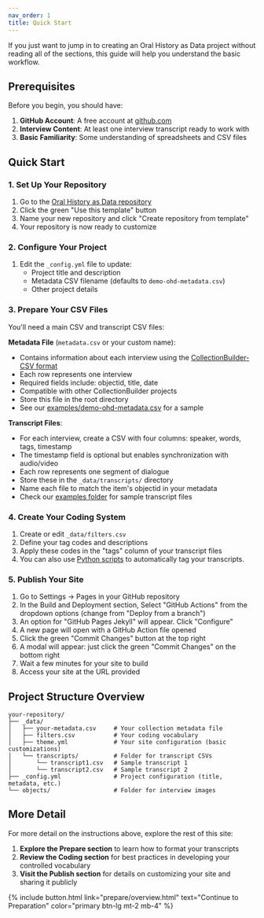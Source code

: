 ```yaml
---
nav_order: 1
title: Quick Start
---
```

If you just want to jump in to creating an Oral History as Data project without reading all of the sections, this guide will help you understand the basic workflow.

## Prerequisites

Before you begin, you should have:

1. **GitHub Account**: A free account at [github.com](https://github.com/)
2. **Interview Content**: At least one interview transcript ready to work with
3. **Basic Familiarity**: Some understanding of spreadsheets and CSV files

## Quick Start

### 1. Set Up Your Repository

1. Go to the [Oral History as Data repository](https://github.com/learn-static/oral-history-as-data)
2. Click the green "Use this template" button
3. Name your new repository and click "Create repository from template"
4. Your repository is now ready to customize

### 2. Configure Your Project

1. Edit the `_config.yml` file to update:
   - Project title and description
   - Metadata CSV filename (defaults to `demo-ohd-metadata.csv`)
   - Other project details

### 3. Prepare Your CSV Files

You'll need a main CSV and transcript CSV files:

**Metadata File** (`metadata.csv` or your custom name):
- Contains information about each interview using the [CollectionBuilder-CSV format](https://collectionbuilder.github.io/cb-docs/docs/metadata/csv_metadata/)
- Each row represents one interview
- Required fields include: objectid, title, date
- Compatible with other CollectionBuilder projects
- Store this file in the root directory
- See our [examples/demo-ohd-metadata.csv](/examples/demo-ohd-metadata.csv) for a sample

**Transcript Files**:
- For each interview, create a CSV with four columns: speaker, words, tags, timestamp
- The timestamp field is optional but enables synchronization with audio/video
- Each row represents one segment of dialogue
- Store these in the `_data/transcripts/` directory
- Name each file to match the item's objectid in your metadata 
- Check our [examples folder](/examples/) for sample transcript files

### 4. Create Your Coding System

1. Create or edit `_data/filters.csv`
2. Define your tag codes and descriptions
3. Apply these codes in the "tags" column of your transcript files
4. You can also use [Python scripts](https://journal.code4lib.org/articles/18286) to automatically tag your transcripts.

### 5. Publish Your Site

1. Go to Settings → Pages in your GitHub repository
2. In the Build and Deployment section, Select "GitHub Actions" from the dropdown options (change from "Deploy from a branch")
3. An option for "GitHub Pages Jekyll" will appear. Click "Configure"
4. A new page will open with a GitHub Action file opened 
5. Click the green "Commit Changes" button at the top right
6. A modal will appear: just click the green "Commit Changes" on the bottom right
7. Wait a few minutes for your site to build
8. Access your site at the URL provided

## Project Structure Overview


```
your-repository/
├── _data/
│   ├── your-metadata.csv     # Your collection metadata file
│   ├── filters.csv           # Your coding vocabulary
│   ├── theme.yml             # Your site configuration (basic customizations)
│   └── transcripts/          # Folder for transcript CSVs
│       └── transcript1.csv   # Sample transcript 1
│       └── transcript2.csv   # Sample transcript 2
├── _config.yml               # Project configuration (title, metadata, etc.)
└── objects/                  # Folder for interview images
```

## More Detail

For more detail on the instructions above, explore the rest of this site:

1. **Explore the Prepare section** to learn how to format your transcripts
2. **Review the Coding section** for best practices in developing your controlled vocabulary
3. **Visit the Publish section** for details on customizing your site and sharing it publicly

{% include button.html link="prepare/overview.html" text="Continue to Preparation" color="primary btn-lg mt-2 mb-4" %}